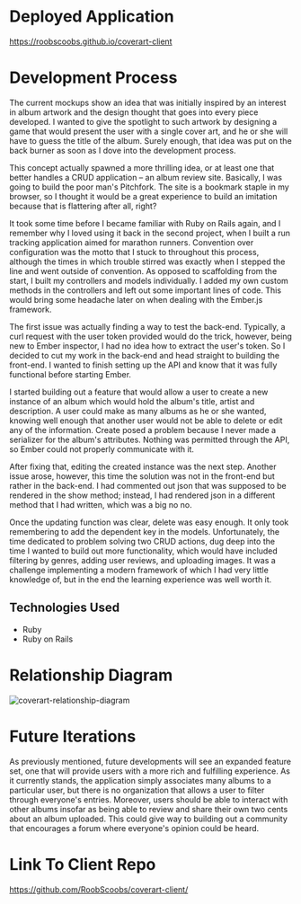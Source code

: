 # Deployed Application

https://roobscoobs.github.io/coverart-client

# Development Process

The current mockups show an idea that was initially inspired by an interest in album
artwork and the design thought that goes into every piece developed. I wanted to
give the spotlight to such artwork by designing a game that would present the user
with a single cover art, and he or she will have to guess the title of the album.
Surely enough, that idea was put on the back burner as soon as I dove into the
development process.

This concept actually spawned a more thrilling idea, or at least one that better
handles a CRUD application – an album review site. Basically, I was going to build
the poor man's Pitchfork. The site is a bookmark staple in my browser, so I thought
it would be a great experience to build an imitation because that is flattering
after all, right?

It took some time before I became familiar with Ruby on Rails again, and I remember
why I loved using it back in the second project, when I built a run tracking application
aimed for marathon runners. Convention over configuration was the motto that I stuck to
throughout this process, although the times in which trouble stirred was exactly when
I stepped the line and went outside of convention. As opposed to scaffolding from the start,
I built my controllers and models individually. I added my own custom methods in the
controllers and left out some important lines of code. This would bring some headache
later on when dealing with the Ember.js framework.

The first issue was actually finding a way to test the back-end. Typically, a curl
request with the user token provided would do the trick, however, being new to Ember
inspector, I had no idea how to extract the user's token. So I decided to cut my
work in the back-end and head straight to building the front-end. I wanted to finish
setting up the API and know that it was fully functional before starting Ember.

I started building out a feature that would allow a user to create a new instance of
an album which would hold the album's title, artist and description. A user could
make as many albums as he or she wanted, knowing well enough that another user would
not be able to delete or edit any of the information. Create posed a problem because
I never made a serializer for the album's attributes. Nothing was permitted through
the API, so Ember could not properly communicate with it.

After fixing that, editing the created instance was the next step. Another issue arose,
however, this time the solution was not in the front-end but rather in the back-end.
I had commented out json that was supposed to be rendered in the show method; instead,
I had rendered json in a different method that I had written, which was a big no no.

Once the updating function was clear, delete was easy enough. It only took remembering
to add the dependent key in the models. Unfortunately, the time dedicated to problem
solving two CRUD actions, dug deep into the time I wanted to build out more functionality,
which would have included filtering by genres, adding user reviews, and uploading
images. It was a challenge implementing a modern framework of which I had very little
knowledge of, but in the end the learning experience was well worth it.


## Technologies Used

  - Ruby
  - Ruby on Rails

# Relationship Diagram

![coverart-relationship-diagram](https://cloud.githubusercontent.com/assets/16338632/17273347/6498679c-567f-11e6-986c-b02a05b2b96d.png)

# Future Iterations

As previously mentioned, future developments will see an expanded feature set, one
that will provide users with a more rich and fulfilling experience. As it currently
stands, the application simply associates many albums to a particular user, but there
is no organization that allows a user to filter through everyone's entries. Moreover,
users should be able to interact with other albums insofar as being able to review
and share their own two cents about an album uploaded. This could give way to building
out a community that encourages a forum where everyone's opinion could be heard.  

# Link To Client Repo

https://github.com/RoobScoobs/coverart-client/
